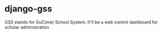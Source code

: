 # django-gss
GSS stands for GuC(me) School System. It'll be a web control dashboard for scholar administration
